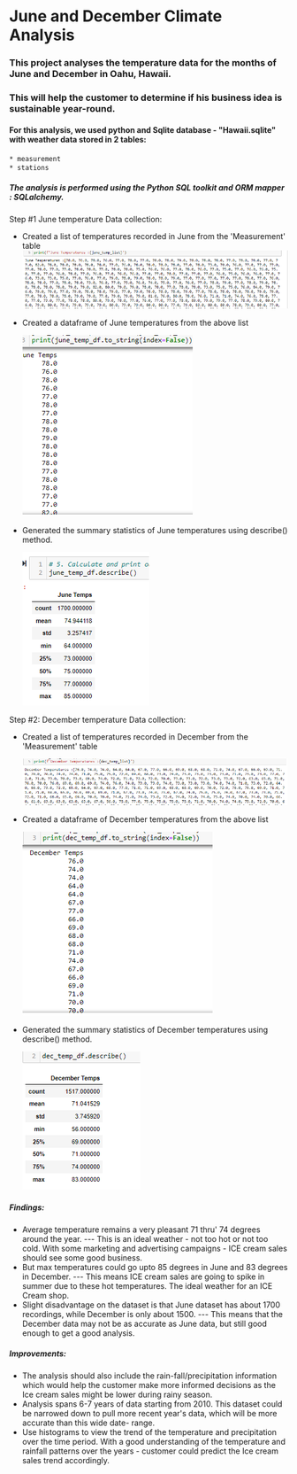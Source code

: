 # June and December Climate Analysis

### This project analyses the temperature data for the months of June and December in Oahu, Hawaii.
### This will help the customer to determine if his business idea is sustainable year-round.

#### For this analysis, we used python and Sqlite database - "Hawaii.sqlite" with weather data stored in 2 tables:
    * measurement
    * stations
    
##### The analysis is performed using the Python SQL toolkit and ORM mapper : SQLalchemy.

 Step #1 June temperature Data collection:
            
   * Created a list of temperatures recorded in June from the 'Measurement' table
      ![June Temp List]( https://github.com/JoRanjit/surfs_up/blob/main/images/June_temp_list.PNG)
        
   * Created a dataframe of June temperatures from the above list
   
      ![June Temp DataFrame]( https://github.com/JoRanjit/surfs_up/blob/main/images/June_temp_dataframe.PNG )
        
   * Generated the summary  statistics of June temperatures using describe() method.
   
      ![June temp statistics]( https://github.com/JoRanjit/surfs_up/blob/main/images/June_temp_summary_stats.PNG) 
        
 Step #2: December temperature Data collection:        
    
   * Created a list of temperatures recorded in December from the 'Measurement' table

       ![December Temp List]( https://github.com/JoRanjit/surfs_up/blob/main/images/Dec_temp_list.PNG)
        
   * Created a dataframe of December temperatures from the above list
   
        ![December Temp DataFrame]( https://github.com/JoRanjit/surfs_up/blob/main/images/December_temp_dataframe.PNG)
        
   * Generated the summary  statistics of December temperatures using describe() method.
   
       ![December temp statistics]( https://github.com/JoRanjit/surfs_up/blob/main/images/Dec_temp_summary_stats.PNG)
        
##### Findings:   
    
   *  Average temperature remains a very pleasant 71 thru' 74 degrees around the year. 
      ---  This is an ideal weather - not too hot or not too cold. With some marketing and advertising campaigns - ICE cream sales should see some good business. 
   *  But max temperatures could go upto 85 degrees in June and 83 degrees in December. 
      ---   This means ICE cream sales are going to spike in summer due to these hot temperatures. The ideal weather for an ICE Cream shop.
   *  Slight disadvantage on the dataset is that June dataset has about 1700 recordings, while December is only about 1500.
      ---   This means that the December data may not be as accurate as June data, but still good enough to get a good analysis.
    
##### Improvements:  

   *  The analysis should also include the rain-fall/precipitation information which would help the customer make more informed decisions as the 
      Ice cream sales might be lower during rainy season.
   *  Analysis spans 6-7 years of data starting from 2010. This dataset could be narrowed down to pull more recent year's data, which will be more accurate than this wide date- range.
   *  Use histograms to view the trend of the  temperature and precipitation over the time period. With a good understanding of the temperature and rainfall patterns over the years - customer could predict the Ice cream sales trend accordingly.
